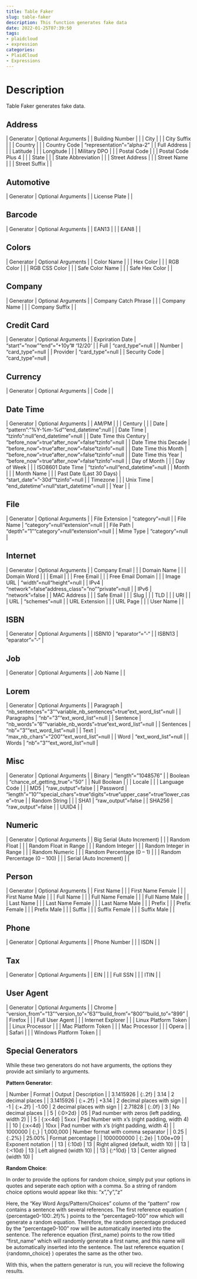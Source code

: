 ```yaml
---
title: Table Faker
slug: table-faker
description: This function generates fake data
date: 2022-01-25T07:39:50
tags:
- plaidcloud
- expression
categories:
- PlaidCloud
- Expressions
---
```



# Description


Table Faker generates fake data.



## Address




| Generator | Optional Arguments |
| Building Number |  |
| City |  |
| City Suffix |  |
| Country |  |
| Country Code | “representation”=”alpha-2” |
| Full Address |  |
| Latitude |  |
| Longitude |  |
| Military DPO |  |
| Postal Code |  |
| Postal Code Plus 4 |  |
| State |  |
| State Abbreviation |  |
| Street Address |  |
| Street Name |  |
| Street Suffix |  |

## Automotive




| Generator | Optional Arguments |
| License Plate |  |

## Barcode




| Generator | Optional Arguments |
| EAN13 |  |
| EAN8 |  |

## Colors




| Generator | Optional Arguments |
| Color Name |  |
| Hex Color |  |
| RGB Color |  |
| RGB CSS Color |  |
| Safe Color Name |  |
| Safe Hex Color |  |

## Company




| Generator | Optional Arguments |
| Company Catch Phrase |  |
| Company Name |  |
| Company Suffix |  |

## Credit Card




| Generator | Optional Arguments |
| Expriration Date | “start”=”now”“end”=”+10y”# ‘12/20’ |
| Full | “card\_type”=null |
| Number | “card\_type”=null |
| Provider | “card\_type”=null |
| Security Code | “card\_type”=null |

## Currency




| Generator | Optional Arguments |
| Code |  |

## Date Time




| Generator | Optional Arguments |
| AM/PM |  |
| Century |  |
| Date | “pattern”:”%Y-%m-%d”“end\_datetime”:null |
| Date Time | “tzinfo”:null“end\_datetime”=null |
| Date Time this Century | “before\_now”=true“after\_now”=false“tzinfo”=null |
| Date Time this Decade | “before\_now”=true“after\_now”=false“tzinfo”=null |
| Date Time this Month | “before\_now”=true“after\_now”=false“tzinfo”=null |
| Date Time this Year | “before\_now”=true“after\_now”=false“tzinfo”=null |
| Day of Month |  |
| Day of Week |  |
| ISO8601 Date Time | “tzinfo”=null“end\_datetime”=null |
| Month |  |
| Month Name |  |
| Past Date (Last 30 Days) | “start\_date”=”-30d”“tzinfo”=null |
| Timezone |  |
| Unix Time | “end\_datetime”=null“start\_datetime”=null |
| Year |  |

## File




| Generator | Optional Arguments |
| File Extension | “category”=null |
| File Name | “category”=null“extension”=null |
| File Path | “depth”=”1”“category”=null“extension”=null |
| Mime Type | “category”=null |

## Internet




| Generator | Optional Arguments |
| Company Email |  |
| Domain Name |  |
| Domain Word |  |
| Email |  |
| Free Email |  |
| Free Email Domain |  |
| Image URL | “width”=null“height”=null |
| IPv4 | “network”=false“address\_class”=”no”“private”=null |
| IPv6 | “network”=false |
| MAC Address |  |
| Safe Email |  |
| Slug |  |
| TLD |  |
| URI |  |
| URL | “schemes”=null |
| URL Extension |  |
| URL Page |  |
| User Name |  |

## ISBN




| Generator | Optional Arguments |
| ISBN10 | “eparator”=”-“ |
| ISBN13 | “eparator”=”-“ |

## Job




| Generator | Optional Arguments |
| Job Name |  |

## Lorem




| Generator | Optional Arguments |
| Paragraph | “nb\_sentences”=”3”“variable\_nb\_sentences”=true“ext\_word\_list”=null |
| Paragraphs | “nb”=”3”“ext\_word\_list”=null |
| Sentence | “nb\_words”=”6”“variable\_nb\_words”=true“ext\_word\_list”=null |
| Sentences | “nb”=”3”“ext\_word\_list”=null |
| Text | “max\_nb\_chars”=”200”“ext\_word\_list”=null |
| Word | “ext\_word\_list”=null |
| Words | “nb”=”3”“ext\_word\_list”=null |

## Misc




| Generator | Optional Arguments |
| Binary | “length”=”1048576” |
| Boolean | “chance\_of\_getting\_true”=”50” |
| Null Boolean |  |
| Locale |  |
| Language Code |  |
| MD5 | “raw\_output”=false |
| Password | “length”=”10”“special\_chars”=true“digits”=true“upper\_case”=true“lower\_case”=true |
| Random String |  |
| SHA1 | “raw\_output”=false |
| SHA256 | “raw\_output”=false |
| UUID4 |  |

## Numeric




| Generator | Optional Arguments |
| Big Serial (Auto Increment) |  |
| Random Float |  |
| Random Float in Range |  |
| Random Integer |  |
| Random Integer in Range |  |
| Random Numeric |  |
| Random Percentage (0 – 1) |  |
| Random Percentage (0 – 100) |  |
| Serial (Auto Increment) |  |

## Person




| Generator | Optional Arguments |
| First Name |  |
| First Name Female |  |
| First Name Male |  |
| Full Name |  |
| Full Name Female |  |
| Full Name Male |  |
| Last Name |  |
| Last Name Female |  |
| Last Name Male |  |
| Prefix |  |
| Prefix Female |  |
| Prefix Male |  |
| Suffix |  |
| Suffix Female |  |
| Suffix Male |  |

## Phone




| Generator | Optional Arguments |
| Phone Number |  |
| ISDN |  |

## Tax




| Generator | Optional Arguments |
| EIN |  |
| Full SSN |  |
| ITIN |  |

## User Agent




| Generator | Optional Arguments |
| Chrome | “version\_from”=”13”“version\_to”=”63”“build\_from”=”800”“build\_to”=”899” |
| Firefox |  |
| Full User Agent |  |
| Internet Explorer |  |
| Linux Platform Token |  |
| Linux Processor |  |
| Mac Platform Token |  |
| Mac Processor |  |
| Opera |  |
| Safari |  |
| Windows Platform Token |  |

## Special Generators


While these two generators do not have arguments, the options they provide act similarly to arguments.



**Pattern Generator**:




| Number | Format | Output | Description |
| 3.1415926 | {:.2f} | 3.14 | 2 decimal places |
| 3.1415926 | {:+.2f} | +3.14 | 2 decimal places with sign |
| -1 | {:+.2f} | -1.00 | 2 decimal places with sign |
| 2.71828 | {:.0f} | 3 | No decimal places |
| 5 | {:0>2d} | 05 | Pad number with zeros (left padding, width 2) |
| 5 | {:x<4d} | 5xxx | Pad Number with x’s (right padding, width 4) |
| 10 | {:x<4d} | 10xx | Pad number with x’s (right padding, width 4) |
| 1000000 | {:,} | 1,000,000 | Number format with comma separator |
| 0.25 | {:.2%} | 25.00% | Format percentage |
| 1000000000 | {:.2e} | 1.00e+09 | Exponent notation |
| 13 | {:10d} | 13 | Right aligned (default, width 10) |
| 13 | {:<10d} | 13 | Left aligned (width 10) |
| 13 | {:^10d} | 13 | Center aligned (width 10) |

**Random Choice**:


In order to provide the options for random choice, simply put your options in quotes and seperate each option with a comma. So a string of random choice options would appear like this: “x”,”y”,”z”



Here, the “Key Word Args/Pattern/Choices” column of the “pattern” row contains a sentence with several references. The first reference equation ( {percentage0-100:.2f}% ) points to the “percentage0-100” row which will generate a random equation. Therefore, the random percentage produced by the “percentage0-100” row will be automatically inserted into the sentence. The reference equation {first\_name} points to the row titled “first\_name” which will randomly generate a first name, and this name will be automatically inserted into the sentence. The last reference equation ( {randomn\_choice} ) operates the same as the other two.



With this, when the pattern generator is run, you will recieve the following results.

